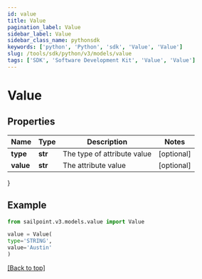 ```yaml
---
id: value
title: Value
pagination_label: Value
sidebar_label: Value
sidebar_class_name: pythonsdk
keywords: ['python', 'Python', 'sdk', 'Value', 'Value'] 
slug: /tools/sdk/python/v3/models/value
tags: ['SDK', 'Software Development Kit', 'Value', 'Value']
---
```


# Value


## Properties

Name | Type | Description | Notes
------------ | ------------- | ------------- | -------------
**type** | **str** | The type of attribute value | [optional] 
**value** | **str** | The attribute value | [optional] 
}

## Example

```python
from sailpoint.v3.models.value import Value

value = Value(
type='STRING',
value='Austin'
)

```
[[Back to top]](#) 

